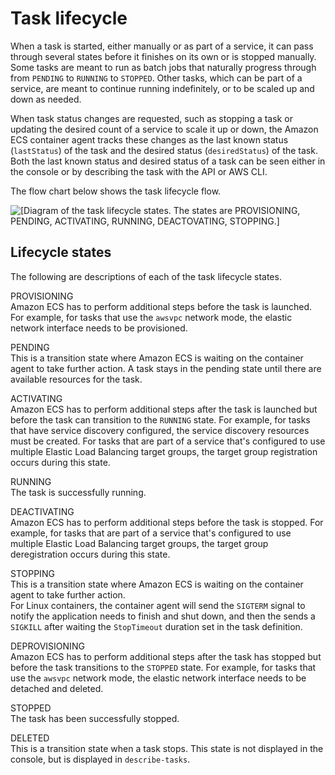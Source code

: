 # Task lifecycle<a name="task-lifecycle"></a>

When a task is started, either manually or as part of a service, it can pass through several states before it finishes on its own or is stopped manually\. Some tasks are meant to run as batch jobs that naturally progress through from `PENDING` to `RUNNING` to `STOPPED`\. Other tasks, which can be part of a service, are meant to continue running indefinitely, or to be scaled up and down as needed\.

When task status changes are requested, such as stopping a task or updating the desired count of a service to scale it up or down, the Amazon ECS container agent tracks these changes as the last known status \(`lastStatus`\) of the task and the desired status \(`desiredStatus`\) of the task\. Both the last known status and desired status of a task can be seen either in the console or by describing the task with the API or AWS CLI\.

The flow chart below shows the task lifecycle flow\.

![\[Diagram of the task lifecycle states. The states are PROVISIONING, PENDING, ACTIVATING, RUNNING, DEACTOVATING, STOPPING.\]](http://docs.aws.amazon.com/AmazonECS/latest/developerguide/images/task-lifecycle.png)

## Lifecycle states<a name="lifecycle-states"></a>

The following are descriptions of each of the task lifecycle states\.

PROVISIONING  
Amazon ECS has to perform additional steps before the task is launched\. For example, for tasks that use the `awsvpc` network mode, the elastic network interface needs to be provisioned\.

PENDING  
This is a transition state where Amazon ECS is waiting on the container agent to take further action\. A task stays in the pending state until there are available resources for the task\.

ACTIVATING  
Amazon ECS has to perform additional steps after the task is launched but before the task can transition to the `RUNNING` state\. For example, for tasks that have service discovery configured, the service discovery resources must be created\. For tasks that are part of a service that's configured to use multiple Elastic Load Balancing target groups, the target group registration occurs during this state\.

RUNNING  
The task is successfully running\.

DEACTIVATING  
Amazon ECS has to perform additional steps before the task is stopped\. For example, for tasks that are part of a service that's configured to use multiple Elastic Load Balancing target groups, the target group deregistration occurs during this state\.

STOPPING  
This is a transition state where Amazon ECS is waiting on the container agent to take further action\.  
For Linux containers, the container agent will send the `SIGTERM` signal to notify the application needs to finish and shut down, and then the sends a `SIGKILL` after waiting the `StopTimeout` duration set in the task definition\. 

DEPROVISIONING  
Amazon ECS has to perform additional steps after the task has stopped but before the task transitions to the `STOPPED` state\. For example, for tasks that use the `awsvpc` network mode, the elastic network interface needs to be detached and deleted\.

STOPPED  
The task has been successfully stopped\.

DELETED  
This is a transition state when a task stops\. This state is not displayed in the console, but is displayed in `describe-tasks`\.